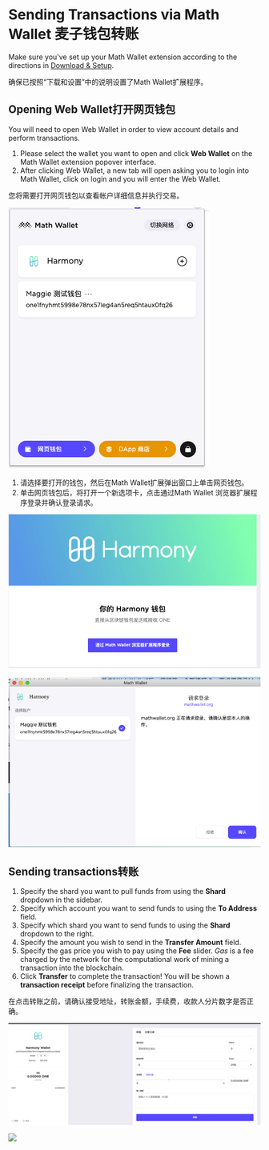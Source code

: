 # Sending Transactions via Math Wallet 麦子钱包转账

Make sure you've set up your Math Wallet extension according to the directions in [Download & Setup](https://docs.harmony.one/home/wallet-guides/mathwallet/download-and-setup).

确保已按照“下载和设置”中的说明设置了Math Wallet扩展程序。

## Opening Web Wallet打开网页钱包

You will need to open Web Wallet in order to view account details and perform transactions.

1. Please select the wallet you want to open and click **Web Wallet** on the Math Wallet extension popover interface.
2. After clicking Web Wallet, a new tab will open asking you to login into Math Wallet, click on login and you will enter the Web Wallet.

您将需要打开网页钱包以查看帐户详细信息并执行交易。 

![](../../.gitbook/assets/image%20%2816%29.png)

1. 请选择要打开的钱包，然后在Math Wallet扩展弹出窗口上单击网页钱包。 
2. 单击网页钱包后，将打开一个新选项卡，点击通过Math Wallet 浏览器扩展程序登录并确认登录请求。

![](../../.gitbook/assets/image%20%287%29.png)

![](../../.gitbook/assets/image%20%2813%29.png)

## Sending transactions转账

1. Specify the shard you want to pull funds from using the **Shard** dropdown in the sidebar.
2. Specify which account you want to send funds to using the **To Address** field.
3. Specify which shard you want to send funds to using the **Shard** dropdown to the right.
4. Specify the amount you wish to send in the **Transfer Amount** field.
5. Specify the gas price you wish to pay using the **Fee** slider. _Gas_ is a fee charged by the network for the computational work of mining a transaction into the blockchain.
6. Click **Transfer** to complete the transaction! You will be shown a **transaction receipt** before finalizing the transaction.

在点击转账之前，请确认接受地址，转账金额，手续费，收款人分片数字是否正确。

![](../../.gitbook/assets/image%20%289%29.png)

![](../../.gitbook/assets/assets-lleolyqeg_gkuo5rehq-lybzqswxmaxzckbefto-lyc0-a584r4odsvs_9b-image.png)

## 

